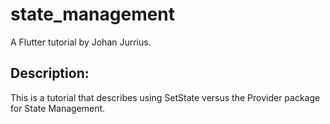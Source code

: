 # state_management

A Flutter tutorial by Johan Jurrius.

## Description:

This is a tutorial that describes using SetState versus the Provider package for State Management.

